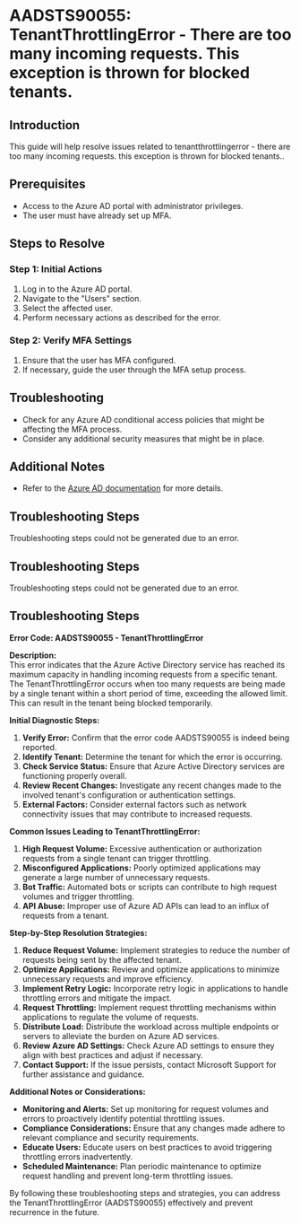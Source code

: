 # AADSTS90055: TenantThrottlingError - There are too many incoming requests. This exception is thrown for blocked tenants.

## Introduction
This guide will help resolve issues related to tenantthrottlingerror - there are too many incoming requests. this exception is thrown for blocked tenants..

## Prerequisites
- Access to the Azure AD portal with administrator privileges.
- The user must have already set up MFA.

## Steps to Resolve

### Step 1: Initial Actions
1. Log in to the Azure AD portal.
2. Navigate to the "Users" section.
3. Select the affected user.
4. Perform necessary actions as described for the error.

### Step 2: Verify MFA Settings
1. Ensure that the user has MFA configured.
2. If necessary, guide the user through the MFA setup process.

## Troubleshooting
- Check for any Azure AD conditional access policies that might be affecting the MFA process.
- Consider any additional security measures that might be in place.

## Additional Notes
- Refer to the [Azure AD documentation](https://learn.microsoft.com/en-us/azure/active-directory/) for more details.


## Troubleshooting Steps
Troubleshooting steps could not be generated due to an error.

## Troubleshooting Steps
Troubleshooting steps could not be generated due to an error.

## Troubleshooting Steps
**Error Code: AADSTS90055 - TenantThrottlingError**

**Description:**  
This error indicates that the Azure Active Directory service has reached its maximum capacity in handling incoming requests from a specific tenant. The TenantThrottlingError occurs when too many requests are being made by a single tenant within a short period of time, exceeding the allowed limit. This can result in the tenant being blocked temporarily.

**Initial Diagnostic Steps:**
1. **Verify Error:** Confirm that the error code AADSTS90055 is indeed being reported.
2. **Identify Tenant:** Determine the tenant for which the error is occurring.
3. **Check Service Status:** Ensure that Azure Active Directory services are functioning properly overall.
4. **Review Recent Changes:** Investigate any recent changes made to the involved tenant's configuration or authentication settings.
5. **External Factors:** Consider external factors such as network connectivity issues that may contribute to increased requests.

**Common Issues Leading to TenantThrottlingError:**
1. **High Request Volume:** Excessive authentication or authorization requests from a single tenant can trigger throttling.
2. **Misconfigured Applications:** Poorly optimized applications may generate a large number of unnecessary requests.
3. **Bot Traffic:** Automated bots or scripts can contribute to high request volumes and trigger throttling.
4. **API Abuse:** Improper use of Azure AD APIs can lead to an influx of requests from a tenant.

**Step-by-Step Resolution Strategies:**
1. **Reduce Request Volume:** Implement strategies to reduce the number of requests being sent by the affected tenant.
2. **Optimize Applications:** Review and optimize applications to minimize unnecessary requests and improve efficiency.
3. **Implement Retry Logic:** Incorporate retry logic in applications to handle throttling errors and mitigate the impact.
4. **Request Throttling:** Implement request throttling mechanisms within applications to regulate the volume of requests.
5. **Distribute Load:** Distribute the workload across multiple endpoints or servers to alleviate the burden on Azure AD services.
6. **Review Azure AD Settings:** Check Azure AD settings to ensure they align with best practices and adjust if necessary.
7. **Contact Support:** If the issue persists, contact Microsoft Support for further assistance and guidance.

**Additional Notes or Considerations:**
- **Monitoring and Alerts:** Set up monitoring for request volumes and errors to proactively identify potential throttling issues.
- **Compliance Considerations:** Ensure that any changes made adhere to relevant compliance and security requirements.
- **Educate Users:** Educate users on best practices to avoid triggering throttling errors inadvertently.
- **Scheduled Maintenance:** Plan periodic maintenance to optimize request handling and prevent long-term throttling issues.

By following these troubleshooting steps and strategies, you can address the TenantThrottlingError (AADSTS90055) effectively and prevent recurrence in the future.